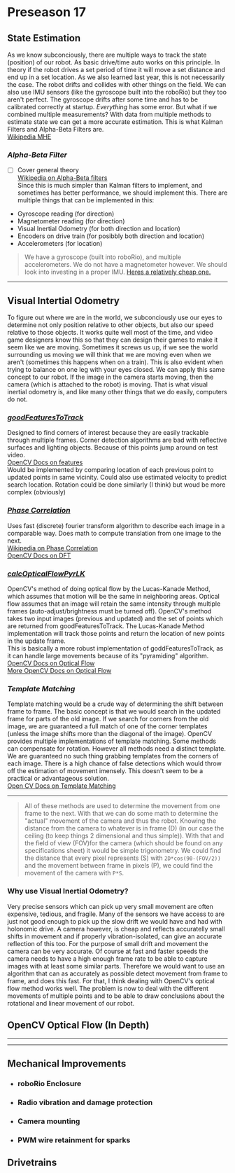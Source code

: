 # **Preseason 17**

## **State Estimation**
As we know subconciously, there are multiple ways to track the state (position) of our robot.
As basic drive/time auto works on this principle. 
In theory if the robot drives a set period of time it will move a set distance and end up in a set location.
As we also learned last year, this is not necessarily the case.
The robot drifts and collides with other things on the field.
We can also use IMU sensors (like the gyroscope built into the roboRio) but they too aren't perfect.
The gyroscope drifts after some time and has to be calibrated correctly at startup.
*Everything* has some error.
But what if we combined multiple measurements? 
With data from multiple methods to estimate state we can get a more accurate estimation.
This is what Kalman Filters and Alpha-Beta Filters are.  
[Wikipedia MHE](https://en.wikipedia.org/wiki/Moving_horizon_estimation)  

### *Alpha-Beta Filter* 
- [ ] Cover general theory  
[Wikipedia on Alpha-Beta filters](https://en.wikipedia.org/wiki/Alpha_beta_filter)  
Since this is much simpler than Kalman filters to implement, and sometimes has better performance, we should implement this.
There are multiple things that can be implemented in this:
- Gyroscope reading (for direction)
- Magnetometer reading (for direction)
- Visual Inertial Odometry (for both direction and location)
- Encoders on drive train (for posibbly both direction and location)
- Accelerometers (for location)  

>We have a gyroscope (built into roboRio), and multiple accelerometers. 
We do not have a magnetometer however. 
We should look into investing in a proper IMU. 
[Heres a relatively cheap one.](https://www.vexrobotics.com/vexpro/motors-electronics/pigeon-imu.html)

---

## **Visual Intertial Odometry**
To figure out where we are in the world, we subconciously use our eyes to determine not only position relative to other objects, 
but also our speed relative to those objects.
It works quite well most of the time, and video game designers know this so that they can design their games to make it seem like we are moving.
Sometimes it screws us up, if we see the world surrounding us moving we will think that we are moving even when we aren't
(sometimes this happens when on a train). This is also evident when trying to balance on one leg with your eyes closed. 
We can apply this same concept to our robot. If the image in the camera starts moving, then the camera (which is attached to the robot) is moving.
That is what visual inertial odometry is, and like many other things that we do easily, computers do not.

### [*goodFeaturesToTrack*](feature_tracking_test.py)
Designed to find corners of interest because they are easily trackable through multiple frames.
Corner detection algorithms are bad with reflective surfaces and lighting objects.
Because of this points jump around on test video.  
[OpenCV Docs on features](http://docs.opencv.org/2.4/modules/imgproc/doc/feature_detection.html?highlight=cornerharris#cornerharris)  
Would be implemented by comparing location of each previous point to updated points in same vicinity.
Could also use estimated velocity to predict search location.
Rotation could be done similarly (I think) but woud be more complex (obviously)

### [*Phase Correlation*](fast_fourier.py)
Uses fast (discrete) fourier transform algorithm to describe each image in a comparable way.
Does math to compute translation from one image to the next.  
[Wikipedia on Phase Correlation](https://en.wikipedia.org/wiki/Phase_correlation)  
[OpenCV Docs on DFT](http://docs.opencv.org/2.4/modules/core/doc/operations_on_arrays.html#dft)

### [*calcOpticalFlowPyrLK*](opencv_optical_flow.py)
OpenCV's method of doing optical flow by the Lucas-Kanade Method, which assumes that motion will be the same in neighboring areas. 
Optical flow assumes that an image will retain the same intensity through multiple frames (auto-adjust/brightness must be turned off). 
OpenCV's method takes two input images (previous and updated) and the set of points which are returned from goodFeaturesToTrack.
The Lucas-Kanade Method implementation will track those points and return the location of new points in the update frame.  
This is basically a more robust implementation of goddFeaturesToTrack, as it can handle large movements because of its "pyramiding" algorithm.  
[OpenCV Docs on Optical Flow](http://docs.opencv.org/3.2.0/d7/d8b/tutorial_py_lucas_kanade.html)  
[More OpenCV Docs on Optical Flow](http://docs.opencv.org/3.2.0/d7/de9/group__video.html)  

### *Template Matching*
Template matching would be a crude way of determining the shift between frame to frame. 
The basic concept is that we would search in the updated frame for parts of the old image. 
If we search for corners from the old image, we are guaranteed a full match of one of the corner templates
(unless the image shifts more than the diagonal of the image). 
OpenCV provides multiple implementations of template matching.
Some methods can compensate for rotation. 
However all methods need a distinct template. 
We are guaranteed no such thing grabbing templates from the corners of each image. 
There is a high chance of false detections which would throw off the estimation of movement imensely. 
This doesn't seem to be a practical or advantageous solution.  
[Open CV Docs on Template Matching](http://docs.opencv.org/3.0-beta/doc/py_tutorials/py_feature2d/py_table_of_contents_feature2d/py_table_of_contents_feature2d.html)

---

> All of these methods are used to determine the movement from one frame to the next.
With that we can do some math to determine the "actual" movement of the camera and thus the robot.
Knowing the distance from the camera to whatever is in frame (D)
(in our case the ceiling (to keep things 2 dimensional and thus simple)).
With that and the field of view (FOV)for the camera (which should be found on any specifications sheet) it would be simple trigonometry.
We could find the distance that every pixel represents (S) with `2D*cos(90-(FOV/2))` and the movement between frame in pixels (P), 
we could find the movement of the camera with `P*S`.

### Why use Visual Inertial Odometry?
Very precise sensors which can pick up very small movement are often expensive, tedious, and fragile. 
Many of the sensors we have access to are just not good enough to pick up the slow drift we would have and had with holonomic drive.
A camera however, is cheap and reflects accuratelly small shifts in movement and if properly vibration-isolated, can give an accurate reflection of this too.
For the purpose of small drift and movement the camera can be very accurate. 
Of course at fast and faster speeds the camera needs to have a high enough frame rate to be able to capture images with at least some similar parts. 
Therefore we would want to use an algorithm that can as accurately as possible detect movement from frame to frame, 
and does this fast. For that, I think dealing with OpenCV's optical flow method works well.
The problem is now to deal with the different movements of multiple points and to be able to draw conclusions about the rotational and linear movement of our robot. 

## OpenCV Optical Flow (In Depth)


---
---

## Mechanical Improvements

- ### roboRio Enclosure

- ### Radio vibration and damage protection

- ### Camera mounting

- ### PWM wire retainment for sparks

## Drivetrains



